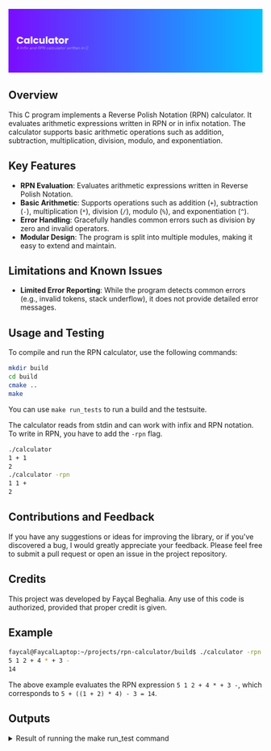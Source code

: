 ![Banner](images/banner.png)

## Overview

This C program implements a Reverse Polish Notation (RPN) calculator. It evaluates arithmetic expressions written in RPN or in infix notation. The calculator supports basic arithmetic operations such as addition, subtraction, multiplication, division, modulo, and exponentiation.

## Key Features

- **RPN Evaluation**: Evaluates arithmetic expressions written in Reverse Polish Notation.
- **Basic Arithmetic**: Supports operations such as addition (`+`), subtraction (`-`), multiplication (`*`), division (`/`), modulo (`%`), and exponentiation (`^`).
- **Error Handling**: Gracefully handles common errors such as division by zero and invalid operators.
- **Modular Design**: The program is split into multiple modules, making it easy to extend and maintain.

## Limitations and Known Issues

- **Limited Error Reporting**: While the program detects common errors (e.g., invalid tokens, stack underflow), it does not provide detailed error messages.

## Usage and Testing

To compile and run the RPN calculator, use the following commands:

```bash
mkdir build
cd build
cmake ..
make
```

You can use `make run_tests` to run a build and the testsuite.

The calculator reads from stdin and can work with infix and RPN notation. To write in RPN, you have to add the `-rpn` flag.

```bash
./calculator
1 + 1
2
./calculator -rpn
1 1 +
2
```

## Contributions and Feedback

If you have any suggestions or ideas for improving the library, or if you've discovered a bug, I would greatly appreciate your feedback. Please feel free to submit a pull request or open an issue in the project repository.

## Credits

This project was developed by Fayçal Beghalia. Any use of this code is authorized, provided that proper credit is given.

## Example

```bash
faycal@FaycalLaptop:~/projects/rpn-calculator/build$ ./calculator -rpn
5 1 2 + 4 * + 3 -
14
```

The above example evaluates the RPN expression `5 1 2 + 4 * + 3 -`, which corresponds to `5 + ((1 + 2) * 4) - 3 = 14`.

## Outputs

<details>
<summary>Result of running the make run_test command</summary>

```bash
faycal@FaycalLaptop:~/calculator/build$ make run_tests
[ 15%] Built target utilities
[ 30%] Built target infix
[ 46%] Built target queue
[ 61%] Built target rpn
[ 76%] Built target stack
[ 92%] Built target calculator
[100%] Building the project and running the test suite
[ 16%] Built target utilities
[ 33%] Built target infix
[ 50%] Built target queue
[ 66%] Built target rpn
[ 83%] Built target stack
[100%] Built target calculator

[1/4] Running Infix Tests

[OK] 1 + 1
[OK] 1 / -1
[OK] 5 * (2 ^ 2 + 3) + -1
[OK] 42 * ----1
[OK] 3 - 2 + (5 - 2) ^ 2
[OK] 2 + 3 * 4
[OK] (2 + 3) * 4
[OK] 2 ^ 3 ^ 2
[OK] 10 % 3
[OK] 10 / 3
[OK] 1 + 2 * 3 - 4 / 2
[OK] 1 + (2 * (3 - 4)) / 2
[OK] 1 + 2 * (3 + 4) / 2 - 5
[OK] 1 + 2 * 3 ^ 2
[OK] 1 + 2 * (3 + 4 ^ 2)
[OK] 1 + -2 * 3
[OK] 1 + 2 * -3
[OK] 1 + -2 * -3
[OK] 1 + 2 * 3 + 4
[OK] 1 + 2 * (3 + 4)
[OK] 1 + (2 * 3) + 4
[OK] 1 + 2 * 3 ^ 2 + 4
[OK] 1 + 2 * (3 + 4 ^ 2) + 5

[2/4] Running RPN Tests

[OK] 1 1 +
[OK] 5 2 2 ^ 3 + *
[OK] 3 4 2 * 1 5 - 2 3 ^ ^ / +
[OK] 10 3 %
[OK] 10 3 /
[OK] 1 2 3 * + 4 2 / -
[OK] 1 2 3 4 + * +
[OK] 1 2 + 3 4 + *
[OK] 2 3 ^ 4 5 + *
[OK] 1 2 3 * + 4 5 - 6 * +

[3/4] Running Error Tests

[OK] a 1 +
[OK] 1 + 1
[OK] 1 (+ 1)
[OK] 1 + 1)
[OK] 2 ^ -1
[OK] 1 + 1 / 0
[OK] 1 + 1
[OK] 1 +
[OK] 1 2 3 +
[OK] 1 + * 2
[OK] 1 + 2 *
[OK] 1 + (2 * 3
[OK] 1 + 2 * 3)
[OK] 1 + 2 * 3 +
[OK] 1 + 2 * 3 + 4 5

[4/4] Running Stress Tests

[OK] 999999999 + 1
[OK] 2 ^ 30
[OK] 2 ^ 31 - 1
[OK] 1000000000 / 2
[OK] 1000000000 % 7
[OK] 1 + 2 * (3 + 4 ^ 5) / 6 - 7 % 8
[OK] 1 + 2 * 3 ^ (4 + 5) / 6 - 7 % 8
Built target run_tests
```

</details>
